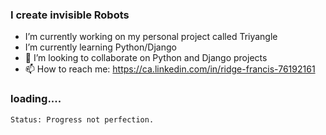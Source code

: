 ###  I create invisible Robots

- I’m currently working on my personal project called Triyangle
- I’m currently learning Python/Django
- :busts_in_silhouette: I’m looking to collaborate on Python and Django projects
- 📫 How to reach me: https://ca.linkedin.com/in/ridge-francis-76192161

### loading.... 

`Status: Progress not perfection.`
